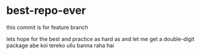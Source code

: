 # best-repo-ever


this commit is for feature branch

lets hope for the best and practice as hard as 
and let me get a double-digit package 
abe koi tereko ullu banna raha hai

